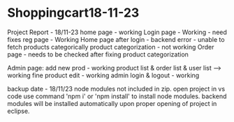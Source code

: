 # Shoppingcart18-11-23

Project Report - 18/11-23
home page - working
Login page - Working - need fixes
reg page - Working
Home page after login - backend error - unable to fetch products categorically
product categorization - not working
Order page - needs to be checked after fixing product categorization

Admin page:
add new prod -  working
product list & order list & user list --> working fine
product edit - working
admin login & logout - working


backup date - 18/11/23
node modules not included in zip.
open project in vs code
use command 'npm i' or 'npm install' to install node modules.
backend modules will be installed automatically upon proper opening of project in eclipse.
